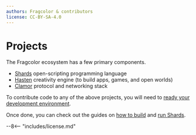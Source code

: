 ```yaml
---
authors: Fragcolor & contributors
license: CC-BY-SA-4.0
---
```


# Projects

The Fragcolor ecosystem has a few primary components.

- [Shards](https://github.com/fragcolor-xyz/shards) open-scripting programming language
- [Hasten](https://github.com/fragcolor-xyz/hasten) creativity engine (to build apps, games, and open worlds)
- [Clamor](https://github.com/fragcolor-xyz/clamor) protocol and networking stack

To contribute code to any of the above projects, you will need to [ready your development environment](../introduction/getting-started.md). 

Once done, you can check out the guides on [how to build](./building-shards.md) and [run Shards](./running-shards.md).


--8<-- "includes/license.md"